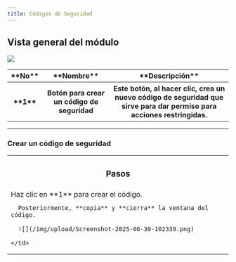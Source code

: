 ```yaml
---
title: Códigos de Seguridad
---
```


## Vista general del módulo

![](/img/upload/Screenshot-2025-06-30-101608.png)

<table>
  <tr>
    <th>**No**</th>
    <th>**Nombre**</th>
    <th>**Descripción**</th>
  </tr>
  <tr>
    <th>**1**</th>
    <th>Botón para crear un código de seguridad</th>
    <th>Este botón, al hacer clic, crea un nuevo código de seguridad que sirve para dar permiso para acciones restringidas.</th>
  </tr>
</table>

---

### Crear un código de seguridad

<table>
  <tr>
    <th><h3>Pasos</h3></th>
  </tr>

  <tr>
    <td>
      Haz clic en **1** para crear el código.

      Posteriormente, **copia** y **cierra** la ventana del código.

      ![](/img/upload/Screenshot-2025-06-30-102339.png)

    </td>
  </tr>
</table>